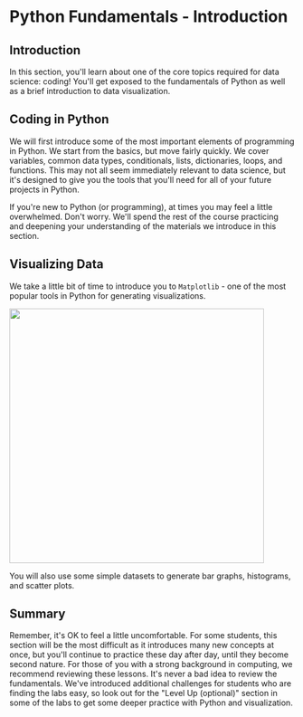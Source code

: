 # Python Fundamentals - Introduction

## Introduction
In this section, you'll learn about one of the core topics required for data science: coding! You'll get exposed to the fundamentals of Python as well as a brief introduction to data visualization. 

## Coding in Python 

 We will first introduce some of the most important elements of programming in Python. We start from the basics, but move fairly quickly. We cover variables, common data types, conditionals, lists, dictionaries, loops, and functions. This may not all seem immediately relevant to data science, but it's designed to give you the tools that you'll need for all of your future projects in Python.

If you're new to Python (or programming), at times you may feel a little overwhelmed. Don't worry. We'll spend the rest of the course practicing and deepening your understanding of the materials we introduce in this section.

## Visualizing Data

We take a little bit of time to introduce you to `Matplotlib` - one of the most popular tools in Python for generating visualizations.

<img src="images/matplotlib.jpg" width="450">

You will also use some simple datasets to generate bar graphs, histograms, and scatter plots. 

## Summary

Remember, it's OK to feel a little uncomfortable. For some students, this section will be the most difficult as it introduces many new concepts at once, but you'll continue to practice these day after day, until they become second nature. For those of you with a strong background in computing, we recommend reviewing these lessons. It's never a bad idea to review the fundamentals. We've introduced additional challenges for students who are finding the labs easy, so look out for the "Level Up (optional)" section in some of the labs to get some deeper practice with Python and visualization.


```python

```
